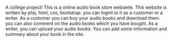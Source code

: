 A college project!
This is a online audio book store webseite.
This website is written by php, html, css, bootstrap.
you can logint to it as a customer or a writer. As a customer you can buy your audio books and download them. you can also comment on the audio books which you have 
bought.
As a writer, you can upload your audio books. You can add some information and summary about your book in the site.
